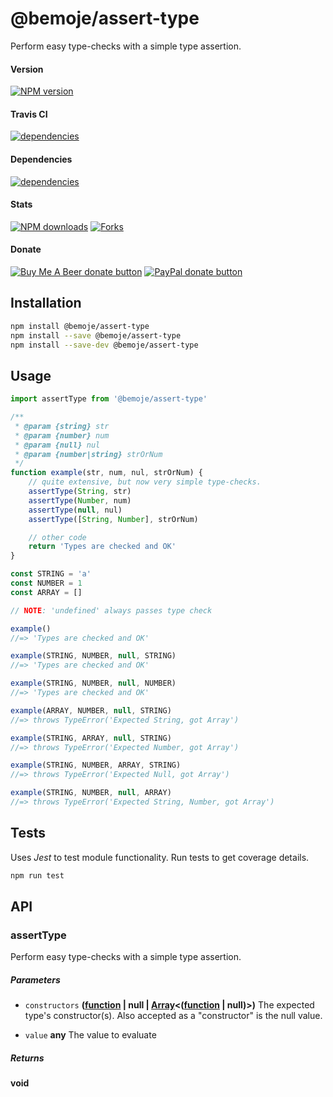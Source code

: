 # @bemoje/assert-type

Perform easy type-checks with a simple type assertion.

#### Version

<span><a href="https://npmjs.org/@bemoje/assert-type" title="View this project on NPM"><img src="https://img.shields.io/npm/v/@bemoje/assert-type" alt="NPM version" /></a></span>

#### Travis CI

<span><a href="https://npmjs.org/@bemoje/assert-type" title="View this project on NPM"><img src="https://travis-ci.org/bemoje/bemoje-assert-type.svg?branch=master" alt="dependencies" /></a></span>

#### Dependencies

<span><a href="https://npmjs.org/@bemoje/assert-type" title="View this project on NPM"><img src="https://david-dm.org/bemoje/bemoje-assert-type.svg" alt="dependencies" /></a></span>

#### Stats

<span><a href="https://npmjs.org/@bemoje/assert-type" title="View this project on NPM"><img src="https://img.shields.io/npm/dt/@bemoje/assert-type" alt="NPM downloads" /></a></span>
<span><a href="https://github.com/bemoje/bemoje-assert-type/fork" title="Fork this project"><img src="https://img.shields.io/github/forks/bemoje/bemoje-assert-type" alt="Forks" /></a></span>

#### Donate

<span><a href="https://www.buymeacoffee.com/bemoje" title="Donate to this project using Buy Me A Beer"><img src="https://img.shields.io/badge/buy%20me%20a%20coffee-donate-yellow.svg?label=Buy me a beer!" alt="Buy Me A Beer donate button" /></a></span>
<span><a href="https://paypal.me/forstaaloen" title="Donate to this project using Paypal"><img src="https://img.shields.io/badge/paypal-donate-yellow.svg?label=PayPal" alt="PayPal donate button" /></a></span>

## Installation

```sh
npm install @bemoje/assert-type
npm install --save @bemoje/assert-type
npm install --save-dev @bemoje/assert-type
```

## Usage

```javascript
import assertType from '@bemoje/assert-type'

/**
 * @param {string} str
 * @param {number} num
 * @param {null} nul
 * @param {number|string} strOrNum
 */
function example(str, num, nul, strOrNum) {
	// quite extensive, but now very simple type-checks.
	assertType(String, str)
	assertType(Number, num)
	assertType(null, nul)
	assertType([String, Number], strOrNum)

	// other code
	return 'Types are checked and OK'
}

const STRING = 'a'
const NUMBER = 1
const ARRAY = []

// NOTE: 'undefined' always passes type check

example()
//=> 'Types are checked and OK'

example(STRING, NUMBER, null, STRING)
//=> 'Types are checked and OK'

example(STRING, NUMBER, null, NUMBER)
//=> 'Types are checked and OK'

example(ARRAY, NUMBER, null, STRING)
//=> throws TypeError('Expected String, got Array')

example(STRING, ARRAY, null, STRING)
//=> throws TypeError('Expected Number, got Array')

example(STRING, NUMBER, ARRAY, STRING)
//=> throws TypeError('Expected Null, got Array')

example(STRING, NUMBER, null, ARRAY)
//=> throws TypeError('Expected String, Number, got Array')

```


## Tests
Uses *Jest* to test module functionality. Run tests to get coverage details.

```bash
npm run test
```

## API
### assertType

Perform easy type-checks with a simple type assertion.

##### Parameters

-   `constructors` **([function][3] | null | [Array][4]&lt;([function][3] | null)>)** The expected type's constructor(s). Also accepted as a "constructor" is the null value.

-   `value` **any** The value to evaluate

##### Returns
**void** 

[1]: #asserttype

[2]: #parameters

[3]: https://developer.mozilla.org/docs/Web/JavaScript/Reference/Statements/function

[4]: https://developer.mozilla.org/docs/Web/JavaScript/Reference/Global_Objects/Array